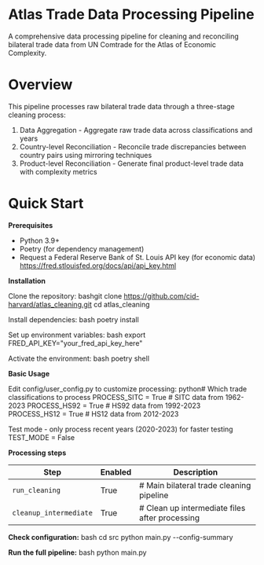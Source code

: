 # Atlas Trade Data Processing Pipeline
A comprehensive data processing pipeline for cleaning and reconciling bilateral trade data from UN Comtrade for the Atlas of Economic Complexity.

# Overview
This pipeline processes raw bilateral trade data through a three-stage cleaning process:

1. Data Aggregation - Aggregate raw trade data across classifications and years
2. Country-level Reconciliation - Reconcile trade discrepancies between country pairs using mirroring techniques
3. Product-level Reconciliation - Generate final product-level trade data with complexity metrics

# Quick Start

**Prerequisites**

- Python 3.9+
- Poetry (for dependency management)
- Request a Federal Reserve Bank of St. Louis API key (for economic data)
    https://fred.stlouisfed.org/docs/api/api_key.html 

**Installation**

Clone the repository:
bashgit clone <https://github.com/cid-harvard/atlas_cleaning.git>
cd atlas_cleaning

Install dependencies:
bash poetry install

Set up environment variables:
bash export FRED_API_KEY="your_fred_api_key_here"

Activate the environment:
bash poetry shell

**Basic Usage**

Edit config/user_config.py to customize processing:
python# Which trade classifications to process
PROCESS_SITC = True   # SITC data from 1962-2023
PROCESS_HS92 = True   # HS92 data from 1992-2023  
PROCESS_HS12 = True   # HS12 data from 2012-2023

Test mode - only process recent years (2020-2023) for faster testing
TEST_MODE = False

**Processing steps**

| Step                    | Enabled   | Description   
| ----------------------- | ----------| -----------------------------------------------| 
| `run_cleaning`          | True      | # Main bilateral trade cleaning pipeline       | 
| `cleanup_intermediate`  | True      | # Clean up intermediate files after processing |


**Check configuration:**
bash cd src
python main.py --config-summary

**Run the full pipeline:**
bash python main.py







